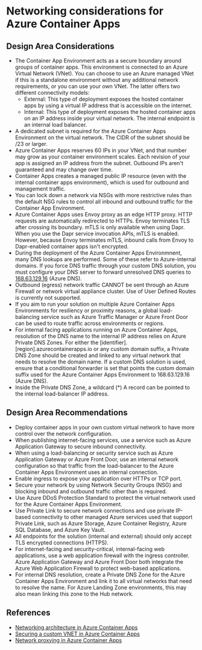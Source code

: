 # Networking considerations for Azure Container Apps

## Design Area Considerations

* The Container App Environment acts as a secure boundary around groups of container apps. This environment is connected to an Azure Virtual Network (VNet). You can choose to use an Azure managed VNet if this is a standalone environment without any additional network requirements, or you can use your own VNet. The latter offers two different connectivity models:
  * External: This type of deployment exposes the hosted container apps by using a virtual IP address that is accessible on the internet. 
  * Internal: This type of deployment exposes the hosted container apps on an IP address inside your virtual network. The internal endpoint is an internal load balancer. 
* A dedicated subnet is required for the Azure Container Apps Environment on the virtual network. The CIDR of the subnet should be /23 or larger.
* Azure Container Apps reserves 60 IPs in your VNet, and that number may grow as your container environment scales. Each revision of your app is assigned an IP address from the subnet. Outbound IPs aren't guaranteed and may change over time.
* Container Apps creates a managed public IP resource (even with the internal container apps environment), which is used for outbound and management traffic. 
* You can lock down a network via NSGs with more restrictive rules than the default NSG rules to control all inbound and outbound traffic for the Container App Environment.
* Azure Container Apps uses Envoy proxy as an edge HTTP proxy. HTTP requests are automatically redirected to HTTPs. Envoy terminates TLS after crossing its boundary. mTLS is only available when using Dapr. When you use the Dapr service invocation APIs, mTLS is enabled. However, because Envoy terminates mTLS, inbound calls from Envoy to Dapr-enabled container apps isn't encrypted.
* During the deployment of the Azure Container Apps Environmnent, many DNS lookups are performed. Some of these refer to Azure-internal domains. If you force DNS traffic through your custom DNS solution, you must configure your DNS server to forward unresolved DNS queries to [168.63.129.16](https://learn.microsoft.com/en-us/azure/virtual-network/what-is-ip-address-168-63-129-16) (Azure DNS).
* Outbound (egress) network traffic CANNOT be sent through an Azure Firewall or network virtual appliance cluster. Use of User Defined Routes is currently not supported.
* If you aim to run your solution on multiple Azure Container Apps Environments for resiliency or proximity reasons, a global load-balancing service such as Azure Traffic Manager or Azure Front Door can be used to route traffic across environments or regions.
* For internal facing applications running on Azure Container Apps, resolution of the DNS name to the internal IP address relies on Azure Private DNS Zones. For either the [identifier].[region].azurecontainerapps.io or any custom domain suffix, a Private DNS Zone should be created and linked to any virtual network that needs to resolve the domain name. If a custom DNS solution is used, ensure that a conditional forwarder is set that points the custom domain suffix used for the Azure Container Apps Environment to 168.63.129.16 (Azure DNS).
* Inside the Private DNS Zone, a wildcard (*) A record can be pointed to the internal load-balancer IP address. 
  

## Design Area Recommendations
  
* Deploy container apps in your own custom virtual network to have more control over the network configuration.
* When publishing internet-facing services, use a service such as Azure Application Gateway to secure inbound connectivity.
* When using a load-balancing or security service such as Azure Application Gateway or Azure Front Door, use an internal network configuration so that traffic from the load-balancer to the Azure Container Apps Environment uses an internal connection. 
* Enable ingress to expose your application over HTTPs or TCP port.
* Secure your network by using Network Security Groups (NSG) and blocking inbound and outbound traffic other than is required.
* Use Azure DDoS Protection Standard to protect the virtual network used for the Azure Container Apps Environment.
* Use Private Link to secure network connections and use private IP-based connectivity to other managed Azure services used that support Private Link, such as Azure Storage, Azure Container Registry, Azure SQL Database, and Azure Key Vault.
* All endpoints for the solution (internal and external) should only accept TLS encrypted connections (HTTPS).
* For internet-facing and security-critical, internal-facing web applications, use a web application firewall with the ingress controller. Azure Application Gateway and Azure Front Door both integrate the Azure Web Application Firewall to protect web-based applications.
* For internal DNS resolution, create a Private DNS Zone for the Azure Container Apps Environment and link it to all virtual networks that need to resolve the name. For Azure Landing Zone environments, this may also mean linking this zone to the Hub network.
   
## References

- [Networking architecture in Azure Container Apps](https://learn.microsoft.com/en-us/azure/container-apps/networking)
- [Securing a custom VNET in Azure Container Apps](https://learn.microsoft.com/en-us/azure/container-apps/firewall-integration)
- [Network proxying in Azure Container Apps](https://learn.microsoft.com/en-us/azure/container-apps/network-proxy)
  
